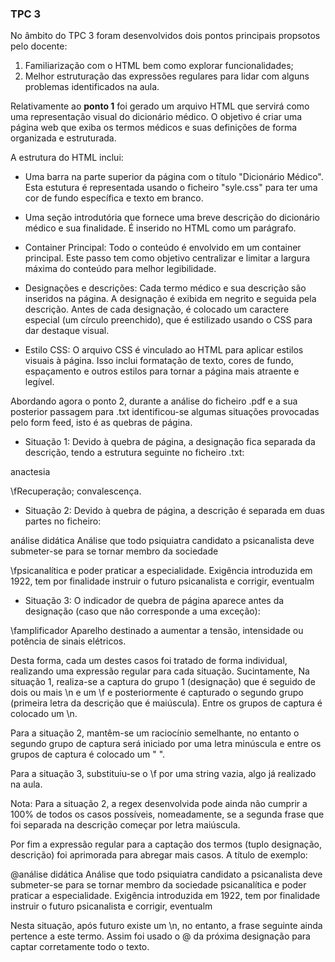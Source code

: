 ### TPC 3

No âmbito do TPC 3 foram desenvolvidos dois pontos principais propsotos pelo docente:

1. Familiarização com o HTML bem como explorar funcionalidades;
2. Melhor estruturação das expressões regulares para lidar com alguns problemas identificados na aula.


Relativamente ao **ponto 1** foi gerado um arquivo HTML que servirá como uma representação visual do dicionário médico. O objetivo é criar uma página web que exiba os termos médicos e suas definições de forma organizada e estruturada.

A estrutura do HTML inclui:

- Uma barra na parte superior da página com o título "Dicionário Médico". Esta estutura é representada usando o ficheiro "syle.css" para ter uma cor de fundo específica e texto em branco.

- Uma seção introdutória que fornece uma breve descrição do dicionário médico e sua finalidade. É inserido no HTML como um parágrafo.

- Container Principal: Todo o conteúdo é envolvido em um container principal. Este passo tem como objetivo centralizar e limitar a largura máxima do conteúdo para melhor legibilidade.

- Designações e descrições: Cada termo médico e sua descrição são inseridos na página. A designação é exibida em negrito e seguida pela descrição. Antes de cada designação, é colocado um caractere especial (um círculo preenchido), que é estilizado usando o CSS para dar destaque visual.

- Estilo CSS: O arquivo CSS é vinculado ao HTML para aplicar estilos visuais à página. Isso inclui formatação de texto, cores de fundo, espaçamento e outros estilos para tornar a página mais atraente e legível.


Abordando agora o ponto 2, durante a análise do ficheiro .pdf e a sua posterior passagem para .txt identificou-se algumas situações provocadas pelo form feed, isto é as quebras de página.

- Situação 1: Devido à quebra de página, a designação fica separada da descrição, tendo a estrutura seguinte no ficheiro .txt:

anactesia

\fRecuperação; convalescença.


- Situação 2: Devido à quebra de página, a descrição é separada em duas partes no ficheiro:

análise didática
Análise que todo psiquiatra candidato a psicanalista deve submeter-se para se tornar membro da sociedade

\fpsicanalítica e poder praticar a especialidade. Exigência introduzida em 1922, tem por finalidade instruir o futuro
psicanalista e corrigir, eventualm

- Situação 3: O indicador de quebra de página aparece antes da designação (caso que não corresponde a uma exceção):

\famplificador
Aparelho destinado a aumentar a tensão, intensidade ou potência de sinais elétricos.

Desta forma, cada um destes casos foi tratado de forma individual, realizando uma expressão regular para cada situação. Sucintamente, Na situação 1, realiza-se a captura do grupo 1 (designação) que é seguido de dois ou mais \n e um \f e posteriormente é capturado o segundo grupo (primeira letra da descrição que é maiúscula). Entre os grupos de captura é colocado um \n.

Para a situação 2, mantêm-se um raciocínio semelhante, no entanto o segundo grupo de captura será iniciado por uma letra minúscula e entre os grupos de captura é colocado um " ".

Para a situação 3, substituiu-se o \f por uma string vazia, algo já realizado na aula.

Nota: Para a situação 2, a regex desenvolvida pode ainda não cumprir a 100% de todos os casos possíveis, nomeadamente, se a segunda frase que foi separada na descrição começar por letra maiúscula.

Por fim a expressão regular para a captação dos termos (tuplo designação, descrição) foi aprimorada para abregar mais casos. A título de exemplo:

@análise didática
Análise que todo psiquiatra candidato a psicanalista deve submeter-se para se tornar membro da sociedade psicanalítica e poder praticar a especialidade. Exigência introduzida em 1922, tem por finalidade instruir o futuro
psicanalista e corrigir, eventualm

Nesta situação, após futuro existe um \n, no entanto, a frase seguinte ainda pertence a este termo. Assim foi usado o @ da próxima designação para captar corretamente todo o texto.
